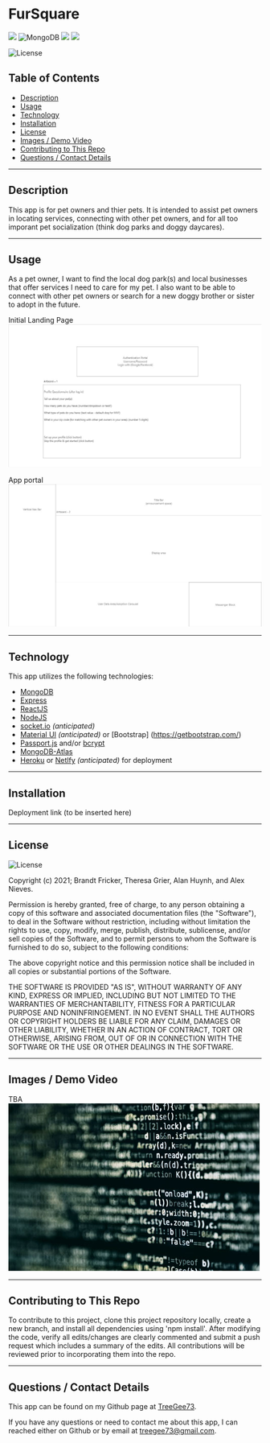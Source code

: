 # FurSquare

<img src="https://img.shields.io/badge/node.js%20-%2343853D.svg?&style=for-the-badge&logo=node.js&logoColor=white"/> <img alt="MongoDB" src ="https://img.shields.io/badge/MongoDB-%234ea94b.svg?&style=for-the-badge&logo=mongodb&logoColor=white"/> <img src="https://img.shields.io/badge/express.js%20-%23404d59.svg?&style=for-the-badge"/> <img src="https://img.shields.io/badge/heroku%20-%23430098.svg?&style=for-the-badge&logo=heroku&logoColor=white"/>

![License](https://img.shields.io/badge/License-MIT-blue)

## Table of Contents
  * [Description](#description)
  * [Usage](#usage)
  * [Technology](#technology)
  * [Installation](#installation)
  * [License](#license)
  * [Images / Demo Video](#images-/-demo-video)
  * [Contributing to This Repo](#contributing-to-this-repo)
  * [Questions / Contact Details](#questions-/-contact-details)

---

  ## Description
This app is for pet owners and thier pets. It is intended to assist pet owners in locating services, connecting with other pet owners, and for all too imporant pet socialization (think dog parks and doggy daycares).

---

  ## Usage
As a pet owner, I want to find the local dog park(s) and local businesses that offer services I need to care for my pet. I also want to be able to connect with other pet owners or search for a new doggy brother or sister to adopt in the future.

Initial Landing Page
<img src="wireframe1.jpg" />

App portal
<img src="wireframe2.jpg" />

---

  ## Technology
This app utilizes the following technologies:
 - [MongoDB](https://www.mongodb.com/)
 - [Express](https://www.npmjs.com/package/express)
 - [ReactJS](https://reactjs.org/)
 - [NodeJS](https://nodejs.org/)
 - [socket.io](https://socket.io/) <em>(anticipated)</em>
 - [Material UI](https://material-ui.com/) <em>(anticipated)</em> or [Bootstrap] (https://getbootstrap.com/)
 - [Passport.js](http://www.passportjs.org/) and/or [bcrypt](https://www.npmjs.com/package/bcrypt)
 - [MongoDB-Atlas](https://www.mongodb.com/cloud/atlas)
 - [Heroku](https://www.heroku.com/) or [Netlfy](https://www.netlify.com/) <em>(anticipated)</em> for deployment


---

  ## Installation
Deployment link (to be inserted here)

---

  ## License
![License](https://img.shields.io/badge/License-MIT-blue)

Copyright (c) 2021; Brandt Fricker, Theresa Grier, Alan Huynh, and Alex Nieves.

Permission is hereby granted, free of charge, to any person obtaining a copy of this software and associated documentation files (the "Software"), to deal in the Software without restriction, including without limitation the rights to use, copy, modify, merge, publish, distribute, sublicense, and/or sell copies of the Software, and to permit persons to whom the Software is furnished to do so, subject to the following conditions:

The above copyright notice and this permission notice shall be included in all copies or substantial portions of the Software.

THE SOFTWARE IS PROVIDED "AS IS", WITHOUT WARRANTY OF ANY KIND, EXPRESS OR IMPLIED, INCLUDING BUT NOT LIMITED TO THE WARRANTIES OF MERCHANTABILITY, FITNESS FOR A PARTICULAR PURPOSE AND NONINFRINGEMENT. IN NO EVENT SHALL THE AUTHORS OR COPYRIGHT HOLDERS BE LIABLE FOR ANY CLAIM, DAMAGES OR OTHER LIABILITY, WHETHER IN AN ACTION OF CONTRACT, TORT OR OTHERWISE, ARISING FROM, OUT OF OR IN CONNECTION WITH THE SOFTWARE OR THE USE OR OTHER DEALINGS IN THE SOFTWARE.

---

  ## Images / Demo Video
  <!-- A video demonstration of this application can be found [here](https://youtu.be/8QQGD-kPY20).
  Click the image to launch the video. -->

  <!-- [![Screeshot](screenshot.jpg)](https://www.youtube.com/watch?v=8QQGD-kPY20 "Demo") -->

  TBA <br />
<img src="screenshot.jpg" />

---

  ## Contributing to This Repo
  To contribute to this project, clone this project repository locally, create a new branch, and install all dependencies using 'npm install'. After modifying the code, verify all edits/changes are clearly commented and submit a push request which includes a summary of the edits. All contributions will be reviewed prior to incorporating them into the repo.

---

  ## Questions / Contact Details
  This app can be found on my Github page at [TreeGee73](https://github.com/TreeGee73).

  If you have any questions or need to contact me about this app, I can reached either on Github or by email at [treegee73@gmail.com](treegee73@gmail.com).